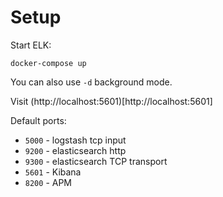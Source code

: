 # Setup

Start ELK:
```
docker-compose up
```
You can also use `-d` background mode.

Visit (http://localhost:5601)[http://localhost:5601]

Default ports:
- `5000` - logstash tcp input
- `9200` - elasticsearch http
- `9300` - elasticsearch TCP transport
- `5601` - Kibana
- `8200` - APM 
